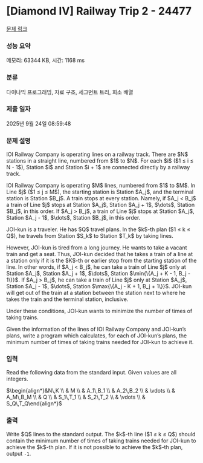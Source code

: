 # [Diamond IV] Railway Trip 2 - 24477 

[문제 링크](https://www.acmicpc.net/problem/24477) 

### 성능 요약

메모리: 63344 KB, 시간: 1168 ms

### 분류

다이나믹 프로그래밍, 자료 구조, 세그먼트 트리, 희소 배열

### 제출 일자

2025년 9월 24일 08:59:48

### 문제 설명

<p>IOI Railway Company is operating lines on a railway track. There are $N$ stations in a straight line, numbered from $1$ to $N$. For each $i$ ($1 ≤ i ≤ N - 1$), Station $i$ and Station $i + 1$ are connected directly by a railway track.</p>

<p>IOI Railway Company is operating $M$ lines, numbered from $1$ to $M$. In Line $j$ ($1 ≤ j ≤ M$), the starting station is Station $A_j$, and the terminal station is Station $B_j$. A train stops at every station. Namely, if $A_j < B_j$ a train of Line $j$ stops at Station $A_j$, Station $A_j + 1$, $\dots$, Station $B_j$, in this order. If $A_j > B_j$, a train of Line $j$ stops at Station $A_j$, Station $A_j - 1$, $\dots$, Station $B_j$, in this order.</p>

<p>JOI-kun is a traveler. He has $Q$ travel plans. In the $k$-th plan ($1 ≤ k ≤ Q$), he travels from Station $S_k$ to Station $T_k$ by taking lines.</p>

<p>However, JOI-kun is tired from a long journey. He wants to take a vacant train and get a seat. Thus, JOI-kun decided that he takes a train of a line at a station only if it is the $K$-th or earlier stop from the starting station of the line. In other words, if $A_j < B_j$, he can take a train of Line $j$ only at Station $A_j$, Station $A_j + 1$, $\dots$, Station $\min{\{A_j + K - 1, B_j - 1\}}$. If $A_j > B_j$, he can take a train of Line $j$ only at Station $A_j$, Station $A_j - 1$, $\dots$, Station $\max{\{A_j - K + 1, B_j + 1\}}$. JOI-kun will get out of the train at a station between the station next to where he takes the train and the terminal station, inclusive.</p>

<p>Under these conditions, JOI-kun wants to minimize the number of times of taking trains.</p>

<p>Given the information of the lines of IOI Railway Company and JOI-kun’s plans, write a program which calculates, for each of JOI-kun’s plans, the minimum number of times of taking trains needed for JOI-kun to achieve it.</p>

### 입력 

 <p>Read the following data from the standard input. Given values are all integers.</p>

<p>$\begin{align*}&N\,K \\ & M \\ & A_1\,B_1 \\ & A_2\,B_2 \\ & \vdots \\ & A_M\,B_M \\ & Q \\ & S_1\,T_1 \\ & S_2\,T_2 \\ & \vdots \\ & S_Q\,T_Q\end{align*}$</p>

### 출력 

 <p>Write $Q$ lines to the standard output. The $k$-th line ($1 ≤ k ≤ Q$) should contain the minimum number of times of taking trains needed for JOI-kun to achieve the $k$-th plan. If it is not possible to achieve the $k$-th plan, output <code>-1</code>.</p>

